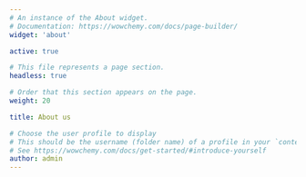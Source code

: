 ```yaml
---
# An instance of the About widget.
# Documentation: https://wowchemy.com/docs/page-builder/
widget: 'about'

active: true

# This file represents a page section.
headless: true

# Order that this section appears on the page.
weight: 20

title: About us

# Choose the user profile to display
# This should be the username (folder name) of a profile in your `content/authors/` folder.
# See https://wowchemy.com/docs/get-started/#introduce-yourself
author: admin
---
```


